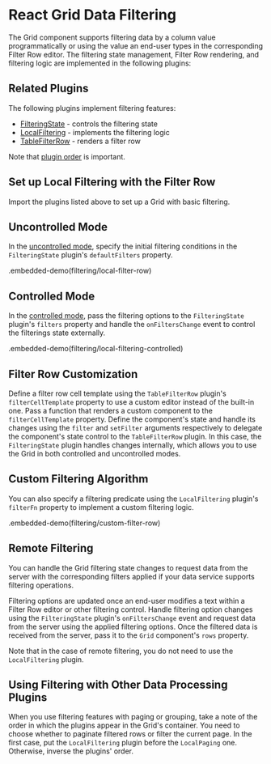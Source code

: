 # React Grid Data Filtering

The Grid component supports filtering data by a column value programmatically or using the value an end-user types in the corresponding Filter Row editor. The filtering state management, Filter Row rendering, and filtering logic are implemented in the following plugins:

## Related Plugins

The following plugins implement filtering features:
- [FilteringState](../reference/filtering-state.md) - controls the filtering state
- [LocalFiltering](../reference/local-filtering.md) - implements the filtering logic
- [TableFilterRow](../reference/table-filter-row.md) - renders a filter row

Note that [plugin order](../README.md#plugin-order) is important.

## Set up Local Filtering with the Filter Row

Import the plugins listed above to set up a Grid with basic filtering.

## Uncontrolled Mode

In the [uncontrolled mode](controlled-and-uncontrolled-modes.md), specify the initial filtering conditions in the `FilteringState` plugin's `defaultFilters` property.

.embedded-demo(filtering/local-filter-row)

## Controlled Mode

In the [controlled mode](controlled-and-uncontrolled-modes.md), pass the filtering options to the `FilteringState` plugin's `filters` property and handle the `onFiltersChange` event to control the filterings state externally.

.embedded-demo(filtering/local-filtering-controlled)

## Filter Row Customization

Define a filter row cell template using the `TableFilterRow` plugin's `filterCellTemplate` property to use a custom editor instead of the built-in one. Pass a function that renders a custom component to the `filterCellTemplate` property. Define the component's state and handle its changes using the `filter` and `setFilter` arguments respectively to delegate the component's state control to the `TableFilterRow` plugin. In this case, the `FilteringState` plugin handles changes internally, which allows you to use the Grid in both controlled and uncontrolled modes.

## Custom Filtering Algorithm

You can also specify a filtering predicate using the `LocalFiltering` plugin's `filterFn` property to implement a custom filtering logic.

.embedded-demo(filtering/custom-filter-row)

## Remote Filtering

You can handle the Grid filtering state changes to request data from the server with the corresponding filters applied if your data service supports filtering operations.

Filtering options are updated once an end-user modifies a text within a Filter Row editor or other filtering control. Handle filtering option changes using the `FilteringState` plugin's `onFiltersChange` event and request data from the server using the applied filtering options. Once the filtered data is received from the server, pass it to the `Grid` component's `rows` property.

Note that in the case of remote filtering, you do not need to use the `LocalFiltering` plugin.

## Using Filtering with Other Data Processing Plugins

When you use filtering features with paging or grouping, take a note of the order in which the plugins appear in the Grid's container. You need to choose whether to paginate filtered rows or filter the current page. In the first case, put the `LocalFiltering` plugin before the `LocalPaging` one. Otherwise, inverse the plugins' order.

